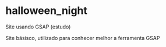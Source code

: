 # halloween_night
Site usando GSAP (estudo)


Site básisco, utilizado para conhecer melhor a ferramenta GSAP
